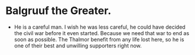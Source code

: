 # Balgruuf the Greater.

- He is a careful man. I wish he was less careful, he could have decided the civil war before it even started. Because we need that war to end as soon as possible. The Thalmor benefit from any life lost here, so he is one of their best and unwilling supporters right now.
